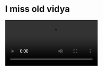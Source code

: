 # I miss old vidya
<video src="https://content.jesx.dev/misc/old.webm"> width="320" height="240" controls></video>